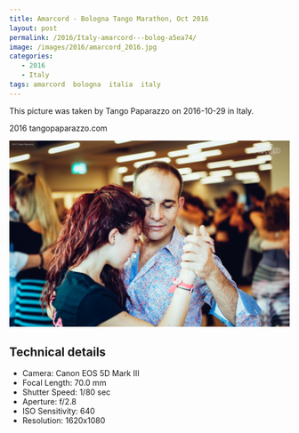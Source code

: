 ```yaml
---
title: Amarcord - Bologna Tango Marathon, Oct 2016
layout: post
permalink: /2016/Italy-amarcord---bolog-a5ea74/
image: /images/2016/amarcord_2016.jpg
categories:
   - 2016
   - Italy
tags: amarcord  bologna  italia  italy
---
```

   
This picture was taken by Tango Paparazzo on 2016-10-29 in Italy.

2016 tangopaparazzo.com

![Amarcord - Bologna Tango Marathon, Oct 2016](/images/2016/amarcord_2016.jpg)

## Technical details
* <i class="fa-solid fa-camera"></i> Camera: Canon EOS 5D Mark III
* <i class="fa-solid fa-square-caret-left"></i> Focal Length: 70.0 mm
* <i class="fa-solid fa-stopwatch"></i> Shutter Speed: 1/80 sec
* <i class="fa-solid fa-circle-dot"></i> Aperture: f/2.8
* <i class="fa-solid fa-lightbulb"></i> ISO Sensitivity: 640
* <i class="fa-solid fa-square-full"></i> Resolution: 1620x1080
